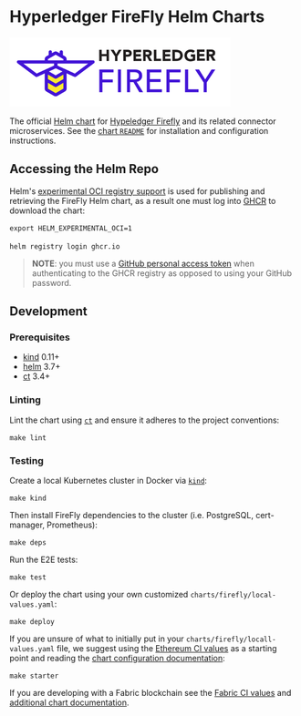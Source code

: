 # Hyperledger FireFly Helm Charts

<img src="https://github.com/hyperledger/firefly/raw/main/images/hyperledger_firefly_logo.png" />

The official [Helm chart](https://helm.sh/) for [Hypeledger Firefly](https://hyperledger.github.io/firefly/) and its
related connector microservices. See the [chart `README`](charts/firefly/README.md) for installation and
configuration instructions.

## Accessing the Helm Repo

Helm's [experimental OCI registry support](https://helm.sh/docs/topics/registries/) is used for publishing and retrieving
the FireFly Helm chart, as a result one must log into [GHCR](https://docs.github.com/en/packages/working-with-a-github-packages-registry/working-with-the-container-registry)
to download the chart:

```shell
export HELM_EXPERIMENTAL_OCI=1

helm registry login ghcr.io
```

> **NOTE**: you must use a [GitHub personal access token](https://docs.github.com/en/authentication/keeping-your-account-and-data-secure/creating-a-personal-access-token)
> when authenticating to the GHCR registry as opposed to using your GitHub password.

## Development

### Prerequisites

* [kind](https://kind.sigs.k8s.io/docs/user/quick-start/#installing-with-a-package-manager) 0.11+
* [helm](https://helm.sh/docs/intro/install/) 3.7+
* [ct](https://github.com/helm/chart-testing#installation) 3.4+

### Linting

Lint the chart using [`ct`](https://github.com/helm/chart-testing) and ensure it adheres to the project conventions:

```shell
make lint
```

### Testing

Create a local Kubernetes cluster in Docker via [`kind`](https://kind.sigs.k8s.io/):

```shell
make kind
```

Then install FireFly dependencies to the cluster (i.e. PostgreSQL, cert-manager, Prometheus):

```shell
make deps
```

Run the E2E tests:

```shell
make test
```

Or deploy the chart using your own customized `charts/firefly/local-values.yaml`:

```shell
make deploy
```

If you are unsure of what to initially put in your `charts/firefly/locall-values.yaml` file, we
suggest using the [Ethereum CI values](charts/firefly/ci/eth-values.yaml) as a starting point
and reading the [chart configuration documentation](charts/firefly/README.md#configuration):

```shell
make starter
```

If you are developing with a Fabric blockchain see the [Fabric CI values](charts/firefly/ci/fab-values.yaml) and
[additional chart documentation](charts/firefly/README.md#fabric).
